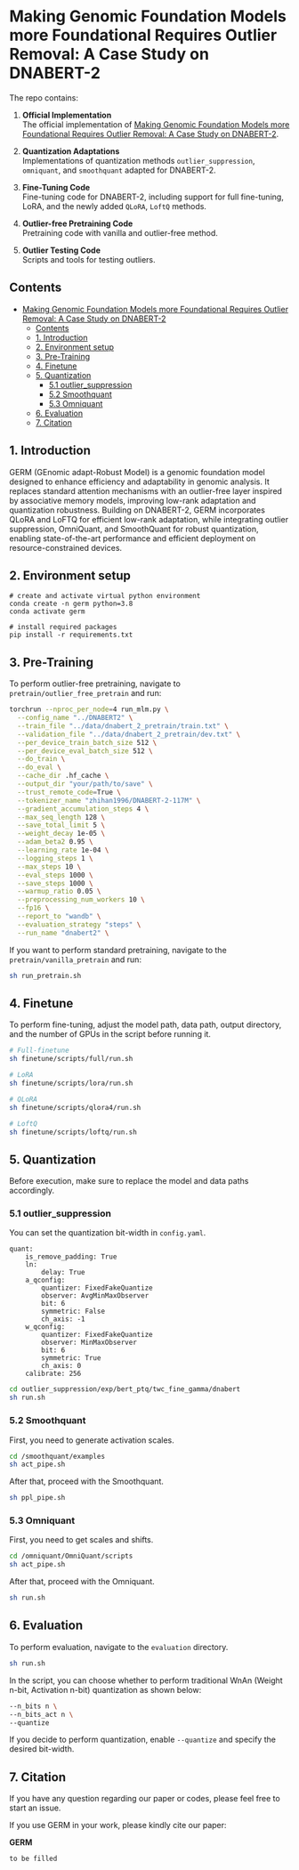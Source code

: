 # Making Genomic Foundation Models more Foundational Requires Outlier Removal: A Case Study on DNABERT-2

The repo contains: 
1. **Official Implementation**  
   The official implementation of [Making Genomic Foundation Models more Foundational Requires Outlier Removal: A Case Study on DNABERT-2](to_be_decided).

2. **Quantization Adaptations**  
   Implementations of quantization methods `outlier_suppression`, `omniquant`, and `smoothquant` adapted for DNABERT-2.

3. **Fine-Tuning Code**  
   Fine-tuning code for DNABERT-2, including support for full fine-tuning, LoRA, and the newly added `QLoRA`, `LoftQ` methods.

4. **Outlier-free Pretraining Code**  
   Pretraining code with vanilla and outlier-free method.

5. **Outlier Testing Code**  
   Scripts and tools for testing outliers.

## Contents

- [Making Genomic Foundation Models more Foundational Requires Outlier Removal: A Case Study on DNABERT-2](#making-genomic-foundation-models-more-foundational-requires-outlier-removal-a-case-study-on-dnabert-2)
  - [Contents](#contents)
  - [1. Introduction](#1-introduction)
  - [2. Environment setup](#2-environment-setup)
  - [3. Pre-Training](#3-pre-training)
  - [4. Finetune](#4-finetune)
  - [5. Quantization](#5-quantization)
    - [5.1 outlier\_suppression](#51-outlier_suppression)
    - [5.2 Smoothquant](#52-smoothquant)
    - [5.3 Omniquant](#53-omniquant)
  - [6. Evaluation](#6-evaluation)
  - [7. Citation](#7-citation)

## 1. Introduction

GERM (GEnomic adapt-Robust Model) is a genomic foundation model designed to enhance efficiency and adaptability in genomic analysis. It replaces standard attention mechanisms with an outlier-free layer inspired by associative memory models, improving low-rank adaptation and quantization robustness. Building on DNABERT-2, GERM incorporates QLoRA and LoFTQ for efficient low-rank adaptation, while integrating outlier suppression, OmniQuant, and SmoothQuant for robust quantization, enabling state-of-the-art performance and efficient deployment on resource-constrained devices.

## 2. Environment setup

    # create and activate virtual python environment
    conda create -n germ python=3.8
    conda activate germ
    
    # install required packages
    pip install -r requirements.txt

## 3. Pre-Training
To perform outlier-free pretraining, navigate to `pretrain/outlier_free_pretrain` and run:

```bash
torchrun --nproc_per_node=4 run_mlm.py \
  --config_name "../DNABERT2" \
  --train_file "../data/dnabert_2_pretrain/train.txt" \
  --validation_file "../data/dnabert_2_pretrain/dev.txt" \
  --per_device_train_batch_size 512 \
  --per_device_eval_batch_size 512 \
  --do_train \
  --do_eval \
  --cache_dir .hf_cache \
  --output_dir "your/path/to/save" \
  --trust_remote_code=True \
  --tokenizer_name "zhihan1996/DNABERT-2-117M" \
  --gradient_accumulation_steps 4 \
  --max_seq_length 128 \
  --save_total_limit 5 \
  --weight_decay 1e-05 \
  --adam_beta2 0.95 \
  --learning_rate 1e-04 \
  --logging_steps 1 \
  --max_steps 10 \
  --eval_steps 1000 \
  --save_steps 1000 \
  --warmup_ratio 0.05 \
  --preprocessing_num_workers 10 \
  --fp16 \
  --report_to "wandb" \
  --evaluation_strategy "steps" \
  --run_name "dnabert2" \
```

If you want to perform standard pretraining, navigate to the `pretrain/vanilla_pretrain` and run:

```bash
sh run_pretrain.sh
```

## 4. Finetune
To perform fine-tuning, adjust the model path, data path, output directory, and the number of GPUs in the script before running it.
```bash
# Full-finetune
sh finetune/scripts/full/run.sh

# LoRA
sh finetune/scripts/lora/run.sh

# QLoRA
sh finetune/scripts/qlora4/run.sh

# LoftQ
sh finetune/scripts/loftq/run.sh
```
## 5. Quantization

Before execution, make sure to replace the model and data paths accordingly.

### 5.1 outlier_suppression

You can set the quantization bit-width in `config.yaml`. 
```
quant:
    is_remove_padding: True
    ln:
        delay: True
    a_qconfig:
        quantizer: FixedFakeQuantize
        observer: AvgMinMaxObserver
        bit: 6
        symmetric: False
        ch_axis: -1
    w_qconfig:
        quantizer: FixedFakeQuantize
        observer: MinMaxObserver
        bit: 6
        symmetric: True
        ch_axis: 0
    calibrate: 256
```

```bash
cd outlier_suppression/exp/bert_ptq/twc_fine_gamma/dnabert
sh run.sh
```

### 5.2 Smoothquant

First, you need to generate activation scales.
```bash
cd /smoothquant/examples
sh act_pipe.sh
```

After that, proceed with the Smoothquant.
```bash
sh ppl_pipe.sh
```

### 5.3 Omniquant

First, you need to get scales and shifts.
```bash
cd /omniquant/OmniQuant/scripts
sh act_pipe.sh
```

After that, proceed with the Omniquant.
```bash
sh run.sh
```
## 6. Evaluation
To perform evaluation, navigate to the `evaluation` directory.
```bash
sh run.sh
```
In the script, you can choose whether to perform traditional WnAn (Weight n-bit, Activation n-bit) quantization as shown below:  

```bash
--n_bits n \
--n_bits_act n \
--quantize
```

If you decide to perform quantization, enable `--quantize` and specify the desired bit-width.

## 7. Citation

If you have any question regarding our paper or codes, please feel free to start an issue.

If you use GERM in your work, please kindly cite our paper:

**GERM**

```
to be filled
```
